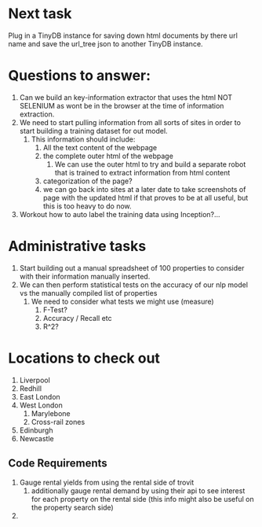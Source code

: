 # Next task
Plug in a TinyDB instance for saving down html documents by there url name and save the url_tree json to another TinyDB instance.

# Questions to answer:
1. Can we build an key-information extractor that uses the html NOT SELENIUM as wont be in the browser at the time of information extraction.
2. We need to start pulling information from all sorts of sites in order to start building a training dataset for out model.
   1. This information should include:
      1. All the text content of the webpage
      2. the complete outer html of the webpage
         1. We can use the outer html to try and build a separate robot that is trained to extract information from html content
      3. categorization of the page?
      4. we can go back into sites at a later date to take screenshots of page with the updated html if that proves to be at all useful, but this is too heavy to do now.
3. Workout how to auto label the training data using Inception?...


# Administrative tasks
1. Start building out a manual spreadsheet of 100 properties to consider with their information manually inserted.
2. We can then perform statistical tests on the accuracy of our nlp model vs the manually compiled list of properties
   1. We need to consider what tests we might use (measure)
      1. F-Test?
      2. Accuracy / Recall etc
      3. R^2?

# Locations to check out
1. Liverpool
2. Redhill
3. East London
4. West London
   1. Marylebone
   2. Cross-rail zones
5. Edinburgh
6. Newcastle

## Code Requirements
1. Gauge rental yields from using the rental side of trovit
   1. additionally gauge rental demand by using their api to see interest for each property on the rental side (this info might also be useful on the property search side)
2. 